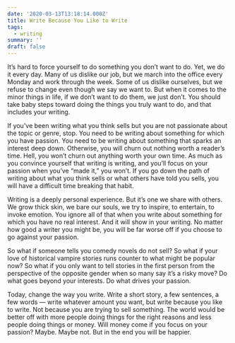 ```yaml
---
date: '2020-03-13T13:18:14.000Z'
title: Write Because You Like to Write
tags:
  - writing
summary: ''
draft: false
---
```


It’s hard to force yourself to do something you don’t want to do. Yet, we do it every day. Many of us dislike our job, but we march into the office every Monday and work through the week. Some of us dislike ourselves, but we refuse to change even though we say we want to. But when it comes to the minor things in life, if we don’t want to do them, we just don’t. You should take baby steps toward doing the things you truly want to do, and that includes your writing.

If you've been writing what you think sells but you are not passionate about the topic or genre, stop. You need to be writing about something for which you have passion. You need to be writing about something that sparks an interest deep down. Otherwise, you will churn out nothing worth a reader’s time. Hell, you won’t churn out anything worth your own time. As much as you convince yourself that writing is writing, and you’ll focus on your passion when you’ve “made it,” you won’t. If you go down the path of writing about what you think sells or what others have told you sells, you will have a difficult time breaking that habit.

Writing is a deeply personal experience. But it’s one we share with others. We grow thick skin, we bare our souls, we try to inspire, to entertain, to invoke emotion. You ignore all of that when you write about something for which you have no real interest. And it will show in your writing. No matter how good a writer you might be, you will be far worse off if you choose to go against your passion.

So what if someone tells you comedy novels do not sell? So what if your love of historical vampire stories runs counter to what might be popular now? So what if you only want to tell stories in the first person from the perspective of the opposite gender when so many say it’s a risky move? Do what goes beyond your interests. Do what drives your passion.

Today, change the way you write. Write a short story, a few sentences, a few words — write whatever amount you want, but write because you like to write. Not because you are trying to sell something. The world would be better off with more people doing things for the right reasons and less people doing things or money. Will money come if you focus on your passion? Maybe. Maybe not. But in the end you will be happier.


  
